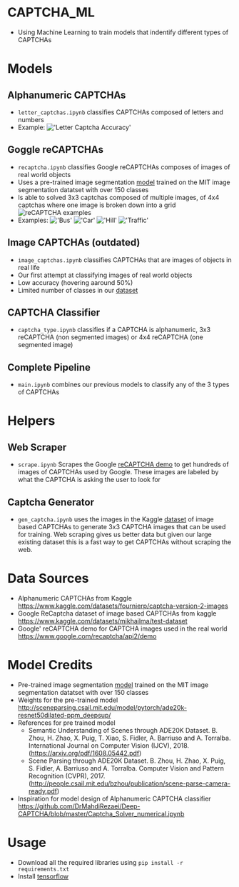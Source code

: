 # CAPTCHA_ML
- Using Machine Learning to train models that indentify different types of CAPTCHAs

# Models

## Alphanumeric CAPTCHAs
- ```letter_captchas.ipynb``` classifies CAPTCHAs composed of letters and numbers 
- Example:
  !['Letter Captcha Accuracy'](outputs/letter_captchas.png)

## Goggle reCAPTCHAs
- ```recaptcha.ipynb``` classifies Google reCAPTCHAs composes of images of real world objects
- Uses a pre-trained image segmentation [model](https://github.com/CSAILVision/semantic-segmentation-pytorch) trained on the MIT image segmentation datatset with over 150 classes
- Is able to solved 3x3 captchas composed of multiple images, of 4x4 captchas where one image is broken down into a grid
    ![reCAPTCHA examples](https://developers.nopecha.com/static/recaptcha.png)
- Examples:
    !['Bus'](outputs/recaptcha_bus.png)
    !['Car'](outputs/recaptcha_car.png)
    !['Hill'](outputs/recaptcha_hill.png)
    !['Traffic'](outputs/recaptcha_traffic.png)
  
## Image CAPTCHAs (outdated)
- ```image_captchas.ipynb``` classifies CAPTCHAs that are images of objects in real life 
- Our first attempt at classifying images of real world objects
- Low accuracy (hovering aaround 50%)
- Limited number of classes in our [dataset](https://www.kaggle.com/datasets/mikhailma/test-dataset)
  
## CAPTCHA Classifier
- ```captcha_type.ipynb``` classifies if a CAPTCHA is alphanumeric, 3x3 reCAPTCHA (non segmented images) or 4x4 reCAPTCHA (one segmented image)

## Complete Pipeline
- ```main.ipynb``` combines our previous models to classify any of the 3 types of CAPTCHAs

# Helpers

## Web Scraper
- ```scrape.ipynb``` Scrapes the Google [reCAPTCHA demo](https://www.google.com/recaptcha/api2/demo) to get hundreds of images of CAPTCHAs used by Google. These images are labeled by what the CAPTCHA is asking the user to look for

## Captcha Generator
- ```gen_captcha.ipynb``` uses the images in the Kaggle [dataset](https://www.kaggle.com/datasets/mikhailma/test-dataset) of image based CAPTCHAs to generate 3x3 CAPTCHA images that can be used for training. Web scraping gives us better data but given our large existing dataset this is a fast way to get CAPTCHAs without scraping the web.

# Data Sources
- Alphanumeric CAPTCHAs from Kaggle https://www.kaggle.com/datasets/fournierp/captcha-version-2-images
- Google ReCaptcha dataset of image based CAPTCHAs from kaggle https://www.kaggle.com/datasets/mikhailma/test-dataset
- Google' reCAPTCHA demo for CAPTCHA images used in the real world https://www.google.com/recaptcha/api2/demo
  
# Model Credits
- Pre-trained image segmentation [model](https://github.com/CSAILVision/semantic-segmentation-pytorch) trained on the MIT image segmentation datatset with over 150 classes
- Weights for the pre-trained model http://sceneparsing.csail.mit.edu/model/pytorch/ade20k-resnet50dilated-ppm_deepsup/
- References for pre trained model
  - Semantic Understanding of Scenes through ADE20K Dataset. B. Zhou, H. Zhao, X. Puig, T. Xiao, S. Fidler, A. Barriuso and A. Torralba. International Journal on Computer Vision (IJCV), 2018. (https://arxiv.org/pdf/1608.05442.pdf)
  - Scene Parsing through ADE20K Dataset. B. Zhou, H. Zhao, X. Puig, S. Fidler, A. Barriuso and A. Torralba. Computer Vision and Pattern Recognition (CVPR), 2017. (http://people.csail.mit.edu/bzhou/publication/scene-parse-camera-ready.pdf)
- Inspiration for model design of Alphanumeric CAPTCHA classifier https://github.com/DrMahdiRezaei/Deep-CAPTCHA/blob/master/Captcha_Solver_numerical.ipynb

# Usage
- Download all the required libraries using ```pip install -r requirements.txt```
- Install [tensorflow](https://www.tensorflow.org/install)
